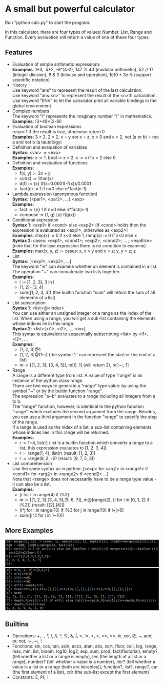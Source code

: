 # A small but powerful calculator

Run "python calc.py" to start the program.

In this calculator, there are four types of values: Number, List, Range and Function.
Every evaluation will return a value of one of these four types.  

## Features

- Evaluation of simple arithmetic expressions  
    **Examples**: 1+3, .5*2, -8^(4-2), 147 % 43 (modular arithmetic), 52 // 17 (integer division), 8 & 3 (bitwise and operation), 1e10 \* 3e-5 (support scientific notation)
- History  
    Use keyword "ans" to represent the result of the last calculation.  
    Use keyword "ans.\<n>" to represent the result of the \<n>th calculation.  
    Use keyword "ENV" to let the calculator print all variable bindings in the global environment.
- Complex numbers  
    The keyword "I" represents the imaginary number "i" in mathematics.  
    **Examples**: (3+4I)*(2-6I)
- Evaluation of boolean expressions  
    return 1 if the result is true, otherwise return 0  
    **Examples**: 3 > 2, 2 = 2, x = y xor x = z, x > 0 and x < 2, not (a or b) = not a and not b (a tautology)
- Definition and evaluation of variables  
    **Syntax**: \<var> := \<exp>  
    **Examples**: x := 1, bool := x > 2, c := x if x > 2 else 0
- Definition and evaluation of functions  
    **Examples**:  
  - f(x, y) := 2x + y  
  - cot(x) := 1/tan(x)  
  - d(f) := {x} (f(x+0.0001)-f(x))/0.0001
  - fact(n) := 1 if n=0 else n*fact(n-1)
- Lambda expression (anonymous function)  
    **Syntax**: {\<par1>, \<par2>, ...} \<exp>  
    **Examples**:
  - fact := {n} 1 if n=0 else n*fact(n-1)
  - compose := {f, g} {x} f(g(x))
- Conditional expression  
    **Syntax 1**: \<exp1> if \<cond> else \<exp2> (if \<cond> holds then the expression is evaluated as \<exp1>, otherwise as \<exp2>)  
    **Examples**: step(x) := 0 if x<0 else 1, ramp(x) := 0 if x<0 else x  
    **Syntax 2**: cases: \<exp1>, \<cond1>; \<exp2>, \<cond2>; ... ; \<expElse> (note that for the lase expression there is no condition to examine)  
    **Examples**: max(x, y, z) := cases: x, x > y and x > z; y, y > z; z
- List  
    **Syntax**: [\<exp1>, \<exp2>, ...]  
    The keyword "in" can examine whether an element is contained in a list.  
    The operation "+" can concatenate two lists together.  
    **Examples**:
  - l := [1, 2, 3], 3 in l
  - [1, 2]+[3, 4]
  - sum([1, 2, 3, 4]) (the builtin function "sum" will return the sum of all elements of a list)  
- List subscription  
    **Syntax 1**: \<list>@\<index>  
    You can use either an unsigned integer or a range as the index of the list. When using a range, you will get a sub-list containing the elements whose indices lie in this range.  
    **Syntax 2**: \<list>[\<i1>, \<i2>, ..., \<in>]  
    This syntax is equivalent to sequentially subscripting \<list> by \<i1>, \<i2>, ...  
    **Examples**:  
  - [1, 2, 3]@1
  - [1, 2, 3]@(1~:) (the symbol ':' can represent the start or the end of a list)
  - m := [[1, 2, 3], [3, 4, 5]], m[0, 1] (will return 2), m[:~:, 1]
- Range  
    A range is a different type from list. A value of type "range" is an instance of the python class range.  
    There are two ways to generate a "range" type value: by using the symbol "\~" or by the builtin function "range".  
    The expression "a\~b" evaluates to a range including all integers from a to b.  
    The "range" function, however, is identical to the python function "range", which excludes the second argument from the range. Besides, you can use a third argument in the function "range" to specify the step of the range.  
    If a range is used as the index of a list, a sub-list containing elements whose indices lies in this range will be returned.  
    **Examples**:
  - r := 1~4, list(r) (list is a builtin function which converts a range to a list, this expression evaluates to [1, 2, 3, 4])
  - r := range(1, 4), list(r) (result: [1, 2, 3])
  - r := range(9, 2, -2) (result: [9, 7, 5, 3])
- List comprehension  
    Use the same syntax as in python: [\<exp> for \<arg1> in \<range1> if \<cond1> for \<arg2> in \<range2> if \<cond2> ...]  
    Note that \<range> does not necessarily have to be a range type value - it can also be a list.  
    **Examples**:
  - [i for i in range(4) if i%2]
  - m := [[1, 2, 3],[3, 4, 5],[5, 6, 7]], m@[range(2), [i for i in [0, 1, 2] if i%2]] (result: [[2],[4]])
  - [i\*j for i in range(10) if i%3 for j in range(10) if i+j>6]
  - sum([i^2 for i in 1~10])

## More Examples
![merge_sort](merge_sort_example.png)
![depth_first_traverse](depth_first_traverse_example.png)

## Builtins

- Operations: +, -, *, /, //, ^, %, &, |, =, !=, <, >, <=, >=, in, xor, @, \~, and, or, not, :\~, \~:, !
- Functions: sin, cos, tan, asin, acos, atan, abs, sqrt, floor, ceil, log, range, max, min, list, binom, log10, log2, exp, sum, prod, fact(factorial), empty? (tell whether a list or a range is empty), len (the length of a list or a range), number? (tell whether a value is a number), iter? (tell whether a value is a list or a range (both are iterables)), function?, list?, range?, car (the first element of a list), cdr (the sub-list except the first element)
- Constants: E, PI, I  
